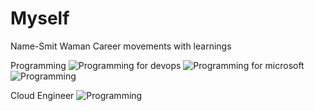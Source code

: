 # Myself
Name-Smit Waman
Career movements with learnings

Programming
![Programming](https://github.com/smitwaman/PersonalData/blob/main/certificates/Picsart_24-03-01_23-54-21-316.png)
for devops
![Programming](https://github.com/smitwaman/PersonalData/blob/main/certificates/Picsart_24-03-01_23-54-21-316.png)
for microsoft
![Programming](https://github.com/smitwaman/PersonalData/blob/main/certificates/Picsart_24-03-01_23-54-21-316.png)

Cloud Engineer
![Programming](https://github.com/smitwaman/PersonalData/blob/main/certificates/Picsart_24-03-01_23-54-21-316.png)
